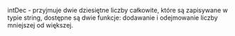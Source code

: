 intDec - przyjmuje dwie dziesiętne liczby całkowite, które są zapisywane w typie string, dostępne są dwie funkcje: dodawanie i odejmowanie liczby mniejszej od większej.
